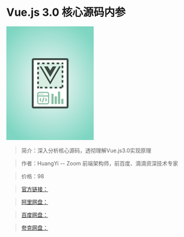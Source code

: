 # Vue.js 3.0 核心源码内参

![img](../../assets/Cgp9HWCrqJeAfHpMAAEhcFmUStA456.png)

> 简介：深入分析核心源码，透彻理解Vue.js3.0实现原理

> 作者：HuangYi -- Zoom 前端架构师，前百度、滴滴资深技术专家

> 价格：98

> [官方链接：]()

> [阿里网盘：]()

> [百度网盘：]()

> [夸克网盘：]()
